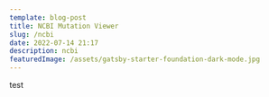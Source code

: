 ```yaml
---
template: blog-post
title: NCBI Mutation Viewer
slug: /ncbi
date: 2022-07-14 21:17
description: ncbi
featuredImage: /assets/gatsby-starter-foundation-dark-mode.jpg
---
```

test